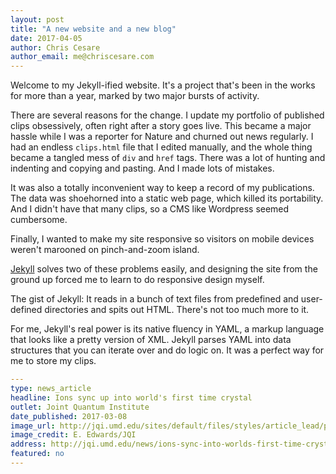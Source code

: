 ```yaml
---
layout: post
title: "A new website and a new blog"
date: 2017-04-05
author: Chris Cesare
author_email: me@chriscesare.com
---
```

Welcome to my Jekyll-ified website. It's a project that's been in the works for more than a year, marked by two major bursts of activity.

There are several reasons for the change. I update my portfolio of published clips obsessively, often right after a story goes live. This became a major hassle while I was a reporter for Nature and churned out news regularly. I had an endless <code>clips.html</code> file that I edited manually, and the whole thing became a tangled mess of <code>div</code> and <code>href</code> tags. There was a lot of hunting and indenting and copying and pasting. And I made lots of mistakes.

It was also a totally inconvenient way to keep a record of my publications. The data was shoehorned into a static web page, which killed its portability. And I didn't have that many clips, so a CMS like Wordpress seemed cumbersome.

Finally, I wanted to make my site responsive so visitors on mobile devices weren't marooned on pinch-and-zoom island.

[Jekyll](https://jekyllrb.com) solves two of these problems easily, and designing the site from the ground up forced me to learn to do responsive design myself.

The gist of Jekyll: It reads in a bunch of text files from predefined and user-defined directories and spits out HTML. There's not too much more to it.

For me, Jekyll's real power is its native fluency in YAML, a markup language that looks like a pretty version of XML. Jekyll parses YAML into data structures that you can iterate over and do logic on. It was a perfect way for me to store my clips.

```yaml
---
type: news_article
headline: Ions sync up into world's first time crystal
outlet: Joint Quantum Institute
date_published: 2017-03-08
image_url: http://jqi.umd.edu/sites/default/files/styles/article_lead/public/images/time_crystals_gallery.jpg?itok=IWpLkusj
image_credit: E. Edwards/JQI
address: http://jqi.umd.edu/news/ions-sync-into-worlds-first-time-crystal
featured: no
---
```
